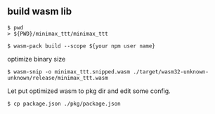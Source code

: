 ## build wasm lib

```
$ pwd
> ${PWD}/minimax_ttt/minimax_ttt

$ wasm-pack build --scope ${your npm user name}
```

optimize binary size

```
$ wasm-snip -o minimax_ttt.snipped.wasm ./target/wasm32-unknown-unknown/release/minimax_ttt.wasm
```

Let put optimized wasm to pkg dir and edit some config.

```
$ cp package.json ./pkg/package.json
```
